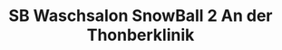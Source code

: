 ---
title: "SB Waschsalon SnowBall 2 An der Thonberklinik"
url: /leipzig/sb-waschsalon-snowball-2-an-der-thonberklinik/
shop: Wäscherei
---